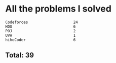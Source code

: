 # All the problems I solved

```
Codeforces                    24
HDU                           6
POJ                           2
UVA                           1
hihoCoder                     6
```
## Total: 39
